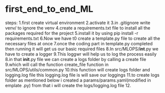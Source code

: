 # first_end_to_end_ML

steps:
1.first create virtual environment
2.activate it
3.in .gitignore write venv/ to ignore the venv
4.create a requirements.txt file to install all the packages required for the project
5.install it by using pip install -r requirements.txt
6.Now we have t0 create a template.py file to create all the necessary files at once
7.once the coding part in template.py completed then running it will get us our basic required files
8.In src/MLOPS/__int__.py we have to create a logger 
9.This loggwr will help us to log the process easily
8.in that __init__.py file we can create a logs folder by calling a create file
9.which will call the function create_file function in src/MLOPS/utils/common.py
10.this function will create logs folder and logging.log file this logging.log file is will save our loggings
11.to create logs folder as mentioned below i created a params/params.yaml(modified in emplate .py) from that i will create the logs/logging.log file
12.